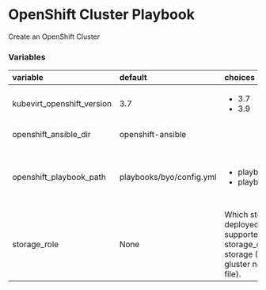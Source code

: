 # OpenShift Cluster Playbook

Create an OpenShift Cluster

### Variables
| variable       | default           |choices           | comments  |
|:------------- |:-------------|:----- |:----- |
| kubevirt_openshift_version| 3.7| <ul><li>3.7</li><li>3.9</li></ul>|OpenShift cluster version.|
| openshift_ansible_dir | openshift-ansible | |Path to the openshift-ansible directory.|
| openshift_playbook_path | playbooks/byo/config.yml |<ul><li>playbooks/byo/config.yml</li><li>playbooks/deploy_cluster.yml</li></ul>|Path to the OpenShift deploy playbook. <br>3.7: **playbooks/byo/config.yml**<br>3.9: **playbooks/deploy_cluster.yml**|
|storage_role | None | Which storage flavor should be deployed in the cluster. The supported values are: storage_cns -> Deploy Gluster storage (Don't forget to add gluster nodes in the inventory file).
